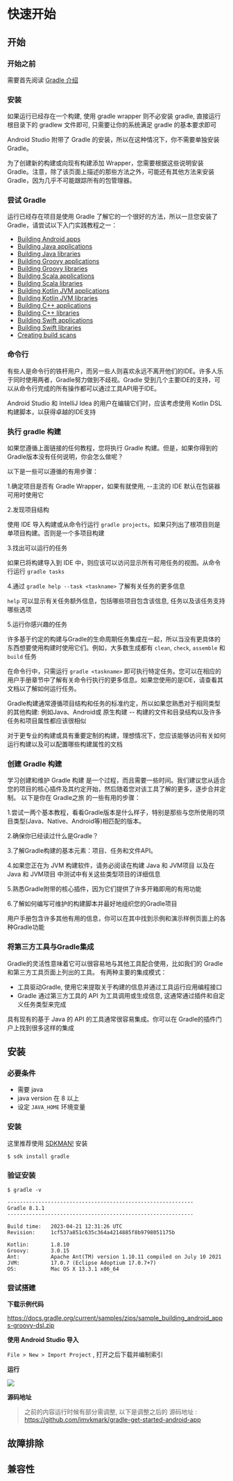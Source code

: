 # 快速开始

## 开始

### 开始之前

需要首先阅读 [Gradle 介绍](./1-intro.md#什么是-gradle)

### 安装

如果运行已经存在一个构建, 使用 gradle wrapper 则不必安装 gradle, 直接运行根目录下的 gradlew 文件即可, 只需要让你的系统满足 gradle 的基本要求即可

Android Studio 附带了 Gradle 的安装，所以在这种情况下，你不需要单独安装 Gradle。

为了创建新的构建或向现有构建添加 Wrapper，您需要根据这些说明安装 Gradle。注意，除了该页面上描述的那些方法之外，可能还有其他方法来安装 Gradle，因为几乎不可能跟踪所有的包管理器。

### 尝试 Gradle

运行已经存在项目是使用 Gradle 了解它的一个很好的方法，所以一旦您安装了Gradle，请尝试以下入门实践教程之一：

* [Building Android apps](https://docs.gradle.org/current/samples/sample_building_android_apps.html)
* [Building Java applications](https://docs.gradle.org/current/samples/sample_building_java_applications.html)
* [Building Java libraries](https://docs.gradle.org/current/samples/sample_building_java_libraries.html)
* [Building Groovy applications](https://docs.gradle.org/current/samples/sample_building_groovy_applications.html)
* [Building Groovy libraries](https://docs.gradle.org/current/samples/sample_building_groovy_libraries.html)
* [Building Scala applications](https://docs.gradle.org/current/samples/sample_building_scala_applications.html)
* [Building Scala libraries](https://docs.gradle.org/current/samples/sample_building_scala_libraries.html)
* [Building Kotlin JVM applications](https://docs.gradle.org/current/samples/sample_building_kotlin_applications.html)
* [Building Kotlin JVM libraries](https://docs.gradle.org/current/samples/sample_building_kotlin_libraries.html)
* [Building C++ applications](https://docs.gradle.org/current/samples/sample_building_cpp_applications.html)
* [Building C++ libraries](https://docs.gradle.org/current/samples/sample_building_cpp_libraries.html)
* [Building Swift applications](https://docs.gradle.org/current/samples/sample_building_swift_applications.html)
* [Building Swift libraries](https://docs.gradle.org/current/samples/sample_building_swift_libraries.html)
* [Creating build scans](https://scans.gradle.com/)

### 命令行

有些人是命令行的铁杆用户，而另一些人则喜欢永远不离开他们的IDE。许多人乐于同时使用两者，Gradle努力做到不歧视。Gradle 受到几个主要IDE的支持，可以从命令行完成的所有操作都可以通过工具API用于IDE。

Android Studio 和 IntelliJ Idea 的用户在编辑它们时，应该考虑使用 Kotlin DSL 构建脚本，以获得卓越的IDE支持

### 执行 gradle 构建

如果您遵循上面链接的任何教程，您将执行 Gradle 构建。但是，如果你得到的Gradle版本没有任何说明，你会怎么做呢？

以下是一些可以遵循的有用步骤：

1.确定项目是否有 Gradle Wrapper，如果有就使用, --主流的 IDE 默认在包装器可用时使用它

2.发现项目结构

使用 IDE 导入构建或从命令行运行 `gradle projects`。如果只列出了根项目则是单项目构建。否则是一个多项目构建

3.找出可以运行的任务

如果已将构建导入到 IDE 中，则应该可以访问显示所有可用任务的视图。从命令行运行 `gradle tasks`

4.通过 `gradle help --task <taskname>` 了解有关任务的更多信息

`help` 可以显示有关任务额外信息，包括哪些项目包含该信息, 任务以及该任务支持哪些选项

5.运行你感兴趣的任务

许多基于约定的构建与Gradle的生命周期任务集成在一起，所以当没有更具体的东西想要使用构建时使用它们。例如，大多数生成都有 `clean`, `check`, `assemble` 和 `build` 任务

在命令行中，只需运行 `gradle <taskname>` 即可执行特定任务。您可以在相应的用户手册章节中了解有关命令行执行的更多信息。如果您使用的是IDE，请查看其文档以了解如何运行任务。

Gradle构建通常遵循项目结构和任务的标准约定，所以如果您熟悉对于相同类型的其他构建: 例如Java、Android或 原生构建 -- 构建的文件和目录结构以及许多任务和项目属性都应该很相似

对于更专业的构建或具有重要定制的构建，理想情况下，您应该能够访问有关如何运行构建以及可以配置哪些构建属性的文档

### 创建 Gradle 构建

学习创建和维护 Gradle 构建 是一个过程，而且需要一些时间。我们建议您从适合您的项目的核心插件及其约定开始，然后随着您对该工具了解的更多，逐步合并定制。
以下是你在 Gradle之旅 的一些有用的步骤：

1.尝试一两个基本教程，看看Gradle版本是什么样子，特别是那些与您所使用的项目类型(Java、Native、Android等)相匹配的版本。

2.确保你已经读过什么是Gradle？

3.了解Gradle构建的基本元素：项目、任务和文件API。

4.如果您正在为 JVM 构建软件，请务必阅读在构建 Java 和 JVM项目 以及在 Java 和 JVM项目 中测试中有关这些类型项目的详细信息

5.熟悉Gradle附带的核心插件，因为它们提供了许多开箱即用的有用功能

6.了解如何编写可维护的构建脚本并最好地组织您的Gradle项目

用户手册包含许多其他有用的信息，你可以在其中找到示例和演示样例页面上的各种Gradle功能

### 将第三方工具与Gradle集成

Gradle的灵活性意味着它可以很容易地与其他工具配合使用，比如我们的 Gradle 和第三方工具页面上列出的工具。
有两种主要的集成模式：

- 工具驱动Gradle, 使用它来提取关于构建的信息并通过工具运行应用编程接口
- Gradle 通过第三方工具的 API 为工具调用或生成信息, 这通常通过插件和自定义任务类型来完成

具有现有的基于 Java 的 API 的工具通常很容易集成。你可以在 Gradle的插件门户上找到很多这样的集成

## 安装

### 必要条件

- 需要 java
- java version 在 8 以上
- 设定 `JAVA_HOME` 环境变量

### 安装

这里推荐使用 [SDKMAN!](../../development/tools/sdkman.md#安装) 安装

```shell
$ sdk install gradle
```

### 验证安装

```
$ gradle -v

------------------------------------------------------------
Gradle 8.1.1
------------------------------------------------------------

Build time:   2023-04-21 12:31:26 UTC
Revision:     1cf537a851c635c364a4214885f8b9798051175b

Kotlin:       1.8.10
Groovy:       3.0.15
Ant:          Apache Ant(TM) version 1.10.11 compiled on July 10 2021
JVM:          17.0.7 (Eclipse Adoptium 17.0.7+7)
OS:           Mac OS X 13.3.1 x86_64

```

### 尝试搭建

**下载示例代码**

https://docs.gradle.org/current/samples/zips/sample_building_android_apps-groovy-dsl.zip

**使用 Android Studio 导入**

`File > New > Import Project` , 打开之后下载并编制索引

**运行**

![](https://file.wulicode.com/doc/20230519/1684511415892.png)

**源码地址**
> 之前的内容运行时候有部分需调整, 以下是调整之后的
> 源码地址 : https://github.com/imvkmark/gradle-get-started-android-app

## 故障排除

## 兼容性